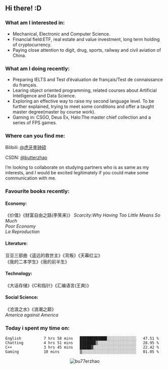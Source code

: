 ## Hi there!   :D

### What am I interested in:
- Mechanical, Electronic and Computer Science.
- Financial field:ETF, real estate and value investment, long term holding of cryptocurrency. 
- Paying close attention to digit, drug, sports, railway and civil aviation of China.

### What am I doing recently:
- Preparing IELTS and Test d’évaluation de français/Test de connaissance du français.
- Learing object oriented programming, related courses about Artificial Intelligence and Data Science.
- Exploring an effective way to raise my second language level. To be further explained, trying to meet some conditions and offer a taught master degree(master by course work).
- Gaming in: CSGO, Deus Ex, Halo:The master chief collection and a series of FPS games.

### Where can you find me:

Bilibili: [@虎牙李钟硕](https://space.bilibili.com/20328887)

CSDN: [@butterzhao](https://blog.csdn.net/butterzhao)

I’m looking to collaborate on studying partners who is as same as my interests, and I would be excited legitimately if you could make some communication with me.

### Favourite books recently:

#### Economy:
《价值》《财富自由之路(李笑来)》
*Scarcity:Why Having Too Little Means So Much*  
*Poor Economy*  
*La Reproduction*  
#### Literature:
豆豆三部曲《遥远的救世主》《背叛》《天幕红尘》  
《我的二本学生》《我的前半生》  
#### Technology:
《大话存储》《C和指针》《汇编语言(王爽)》  
#### Social Science:
《沧浪之水》《浪潮之巅》  
 *America against America*  


### Today i spent my time on:

<!--START_SECTION:waka-->
```text
English          7 hrs 58 mins   ████████████░░░░░░░░░░░░░   47.51 % 
Chatting         4 hrs 51 mins   ███████▒░░░░░░░░░░░░░░░░░   28.95 % 
C++              3 hrs 45 mins   █████▓░░░░░░░░░░░░░░░░░░░   22.42 % 
Gaming           10 mins         ▒░░░░░░░░░░░░░░░░░░░░░░░░   01.05 % 
```
<!--END_SECTION:waka-->




<p align="center"> <img src="https://github-readme-stats.vercel.app/api?username=bu77erzhao&show_icons=true&theme=gotham" alt="bu77erzhao" />

  

<!---
bu77erzhao/bu77erzhao is a ✨ special ✨ repository because its `README.md` (this file) appears on your GitHub profile.
You can click the Preview link to take a look at your changes.
--->
